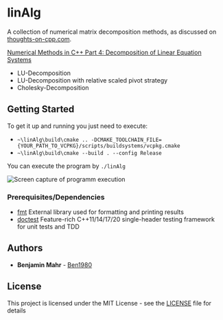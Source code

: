 # linAlg

A collection of numerical matrix decomposition methods, as discussed on [thoughts-on-cpp.com](https://thoughts-on-cpp.com).

[Numerical Methods in C++ Part 4: Decomposition of Linear Equation Systems](https://thoughts-on-cpp.com/...)
- LU-Decomposition
- LU-Decomposition with relative scaled pivot strategy
- Cholesky-Decomposition

## Getting Started

To get it up and running you just need to execute:
- `~\linAlg\build\cmake .. -DCMAKE_TOOLCHAIN_FILE={YOUR_PATH_TO_VCPKG}/scripts/buildsystems/vcpkg.cmake`
- `~\linAlg\build\cmake --build . --config Release`

You can execute the program by `./linAlg`

![Screen capture of programm execution](linAlg.gif)

### Prerequisites/Dependencies

- [fmt](http://fmtlib.net/latest/index.html) External library used for formatting and printing results
- [doctest](https://github.com/onqtam/doctest) Feature-rich C++11/14/17/20 single-header testing framework for unit tests and TDD

## Authors

* **Benjamin Mahr** - [Ben1980](https://github.com/Ben1980)

## License

This project is licensed under the MIT License - see the [LICENSE](LICENSE) file for details